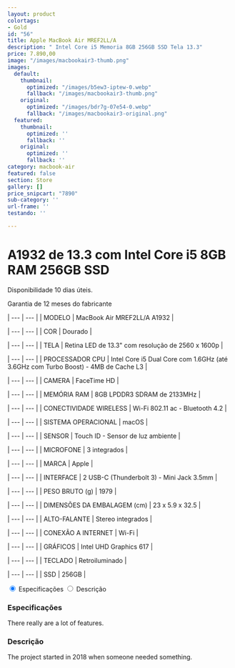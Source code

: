 ```yaml
---
layout: product
colortags:
- Gold
id: "56"
title: Apple MacBook Air MREF2LL/A
description: " Intel Core i5 Memoria 8GB 256GB SSD Tela 13.3"
price: 7.890,00
image: "/images/macbookair3-thumb.png"
images:
  default:
    thumbnail:
      optimized: "/images/b5ew3-iptew-0.webp"
      fallback: "/images/macbookair3-thumb.png"
    original:
      optimized: "/images/bdr7g-07e54-0.webp"
      fallback: "/images/macbookair3-original.png"
  featured:
    thumbnail:
      optimized: ''
      fallback: ''
    original:
      optimized: ''
      fallback: ''
category: macbook-air
featured: false
section: Store
gallery: []
price_snipcart: "7890"
sub-category: ''
url-frame: ''
testando: ''

---
```

# A1932 de 13.3 com Intel Core i5 8GB RAM 256GB SSD

Disponibilidade 10 dias úteis.

Garantia de 12 meses do fabricante

| --- | --- |
| MODELO | MacBook Air MREF2LL/A A1932 |

| --- | --- |
| COR | Dourado |

| --- | --- |
| TELA | Retina LED de 13.3" com resolução de 2560 x 1600p |

| --- | --- |
| PROCESSADOR CPU | Intel Core i5 Dual Core com 1.6GHz (até 3.6GHz com Turbo Boost) - 4MB de Cache L3 |

| --- | --- |
| CAMERA | FaceTime HD |

| --- | --- |
| MEMÓRIA RAM | 8GB LPDDR3 SDRAM de 2133MHz |

| --- | --- |
| CONECTIVIDADE WIRELESS | Wi-Fi 802.11 ac - Bluetooth 4.2 |

| --- | --- |
| SISTEMA OPERACIONAL | macOS |

| --- | --- |
| SENSOR | Touch ID - Sensor de luz ambiente |

| --- | --- |
| MICROFONE | 3 integrados |

| --- | --- |
| MARCA | Apple |

| --- | --- |
| INTERFACE | 2 USB-C (Thunderbolt 3) - Mini Jack 3.5mm |

| --- | --- |
| PESO BRUTO (g) | 1979 |

| --- | --- |
| DIMENSÕES DA EMBALAGEM (cm) | 23 x 5.9 x 32.5 |

| --- | --- |
| ALTO-FALANTE | Stereo integrados |

| --- | --- |
| CONEXÃO A INTERNET | Wi-Fi |

| --- | --- |
| GRÁFICOS | Intel UHD Graphics 617 |

| --- | --- |
| TECLADO | Retroiluminado |

| --- | --- |
| SSD | 256GB |

<div class="container"> <input type="radio" id="tab1" name="tab" checked> <label for="tab1">Especificações</label> <input type="radio" id="tab2" name="tab"> <label for="tab2"><i class="fa fa-history"></i> Descrição</label> <div class="line"></div> <div class="content-container"> <div class="content" id="c1"> <h3>Especificações</h3> <p>There really are a lot of features.</p> </div> <div class="content" id="c2"> <h3>Descrição</h3> <p>The project started in 2018 when someone needed something.</p> </div> </div> </div>